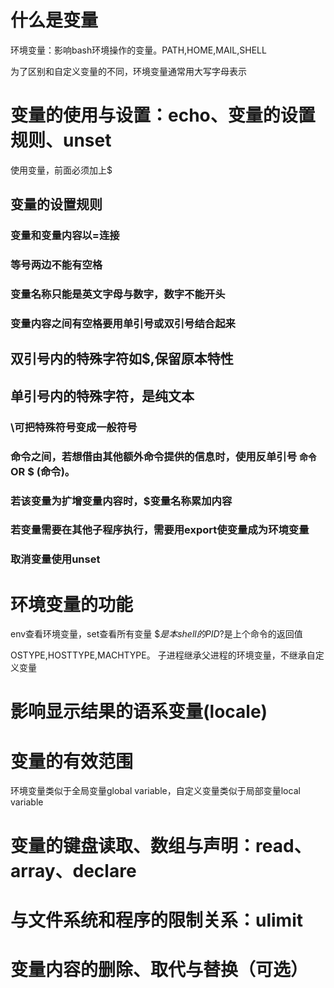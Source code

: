 # 什么是变量
环境变量：影响bash环境操作的变量。PATH,HOME,MAIL,SHELL

为了区别和自定义变量的不同，环境变量通常用大写字母表示
# 变量的使用与设置：echo、变量的设置规则、unset
使用变量，前面必须加上$

## 变量的设置规则
### 变量和变量内容以=连接
### 等号两边不能有空格
### 变量名称只能是英文字母与数字，数字不能开头
### 变量内容之间有空格要用单引号或双引号结合起来
## 双引号内的特殊字符如$,保留原本特性
## 单引号内的特殊字符，是纯文本
### \可把特殊符号变成一般符号
### 命令之间，若想借由其他额外命令提供的信息时，使用反单引号 `命令` OR $ (命令)。
### 若该变量为扩增变量内容时，$变量名称累加内容
### 若变量需要在其他子程序执行，需要用export使变量成为环境变量
### 取消变量使用unset
# 环境变量的功能
env查看环境变量，set查看所有变量
$$是本shell的PID$?是上个命令的返回值

OSTYPE,HOSTTYPE,MACHTYPE。
子进程继承父进程的环境变量，不继承自定义变量
# 影响显示结果的语系变量(locale)
# 变量的有效范围
环境变量类似于全局变量global variable，自定义变量类似于局部变量local variable
# 变量的键盘读取、数组与声明：read、array、declare
# 与文件系统和程序的限制关系：ulimit
# 变量内容的删除、取代与替换（可选）